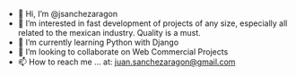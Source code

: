 - 👋 Hi, I’m @jsanchezaragon
- 👀 I’m interested in fast development of projects of any size, especially all related to the mexican industry. Quality is a must.
- 🌱 I’m currently learning Python with Django
- 💞️ I’m looking to collaborate on Web Commercial Projects
- 📫 How to reach me ... at: juan.sanchezaragon@gmail.com

<!---
jsanchezaragon/jsanchezaragon is a ✨ special ✨ repository because its `README.md` (this file) appears on your GitHub profile.
You can click the Preview link to take a look at your changes.
--->

